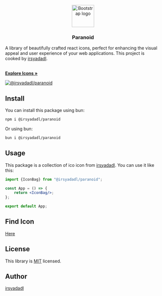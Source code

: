 <p align="center">
  <a href="https://getbootstrap.com/">
    <img src="https://irsyad.co/icon.png" alt="Bootstrap logo" width="72" height="72">
  </a>
</p>

<h3 align="center">Paranoid</h3>

<p align="center">

A library of beautifully crafted react icons, perfect for enhancing the visual appeal and user experience of your web
applications. This project is cooked by [irsyadadl](https://irsyad.co).

  <br>
  <a href="https://irsyad.co/paranoid"><strong>Explore Icons »</strong></a>
</p>

[![@irsyadadl/paranoid](brand/preview.jpg)]()

## Install

You can install this package using bun:

```bash
npm i @irsyadadl/paranoid
```

Or using bun:

```bash
bun i @irsyadadl/paranoid
```

## Usage

This package is a collection of ico icon from [irsyadadl](https://irsyad.co). You can use it like this:

```jsx
import {IconBag} from "@irsyadadl/paranoid";

const App = () => {
    return <IconBag/>;
};

export default App;
```

## Find Icon

[Here](https://irsyad.co/paranoid)

## License

This library is [MIT](https://github.com/irsyadadl/paranoid/blob/master/LICENSE) licensed.

## Author

[irsyadadl](https://x.com/irsyadadl)
